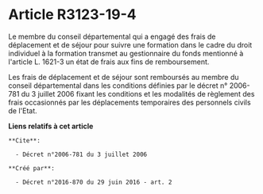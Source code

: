 # Article R3123-19-4

Le membre du conseil départemental qui a engagé des frais de déplacement et de séjour pour suivre une formation dans le cadre
du droit individuel à la formation transmet au gestionnaire du fonds mentionné à l'article L. 1621-3 un état de frais aux
fins de remboursement.

Les frais de déplacement et de séjour sont remboursés au membre du conseil départemental dans les conditions définies par le
décret n° 2006-781 du 3 juillet 2006 fixant les conditions et les modalités de règlement des frais occasionnés par les
déplacements temporaires des personnels civils de l'Etat.

**Liens relatifs à cet article**

	**Cite**:

	  - Décret n°2006-781 du 3 juillet 2006

	**Créé par**:

	  - Décret n°2016-870 du 29 juin 2016 - art. 2
